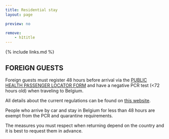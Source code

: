 ```yaml
---
title: Residential stay
layout: page

preview: no

remove:
    - h1title
---
```


{% include links.md %}

## FOREIGN GUESTS
Foreign guests must register 48 hours before arrival via the [PUBLIC HEALTH PASSENGER LOCATOR FORM](https://travel.info-coronavirus.be/public-health-passenger-locator-form) and have a negative PCR test (<72 hours old) when traveling to Belgium.

All details about the current regulations can be found on [this website](https://www.info-coronavirus.be/en/travels/).

People who arrive by car and stay in Belgium for less than 48 hours are exempt from the PCR and quarantine requirements.

The measures you must respect when returning depend on the country and it is best to request them in advance.